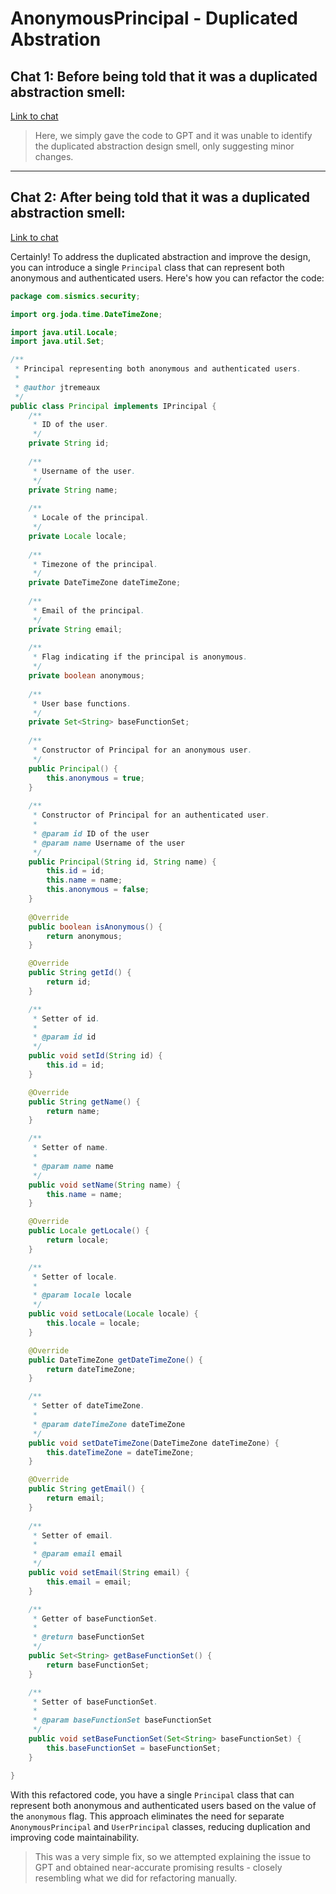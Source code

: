 # AnonymousPrincipal - Duplicated Abstration

## Chat 1: Before being told that it was a duplicated abstraction smell:
[Link to chat](https://chat.openai.com/share/905b26e5-7d6e-4709-bad3-bfb71970795d)
> Here, we simply gave the code to GPT and it was unable to identify the duplicated abstraction design smell, only suggesting minor changes.

---
## Chat 2: After being told that it was a duplicated abstraction smell:
[Link to chat](https://chat.openai.com/share/c13fb60a-51e6-4cb1-8dd3-845b78487d59)

Certainly! To address the duplicated abstraction and improve the design, you can introduce a single `Principal` class that can represent both anonymous and authenticated users. Here's how you can refactor the code:

```java
package com.sismics.security;

import org.joda.time.DateTimeZone;

import java.util.Locale;
import java.util.Set;

/**
 * Principal representing both anonymous and authenticated users.
 * 
 * @author jtremeaux
 */
public class Principal implements IPrincipal {
    /**
     * ID of the user.
     */
    private String id;
    
    /**
     * Username of the user.
     */
    private String name;
    
    /**
     * Locale of the principal.
     */
    private Locale locale;
    
    /**
     * Timezone of the principal.
     */
    private DateTimeZone dateTimeZone;
    
    /**
     * Email of the principal.
     */
    private String email;
    
    /**
     * Flag indicating if the principal is anonymous.
     */
    private boolean anonymous;
    
    /**
     * User base functions.
     */
    private Set<String> baseFunctionSet;
    
    /**
     * Constructor of Principal for an anonymous user.
     */
    public Principal() {
        this.anonymous = true;
    }
    
    /**
     * Constructor of Principal for an authenticated user.
     * 
     * @param id ID of the user
     * @param name Username of the user
     */
    public Principal(String id, String name) {
        this.id = id;
        this.name = name;
        this.anonymous = false;
    }
    
    @Override
    public boolean isAnonymous() {
        return anonymous;
    }

    @Override
    public String getId() {
        return id;
    }

    /**
     * Setter of id.
     *
     * @param id id
     */
    public void setId(String id) {
        this.id = id;
    }

    @Override
    public String getName() {
        return name;
    }

    /**
     * Setter of name.
     *
     * @param name name
     */
    public void setName(String name) {
        this.name = name;
    }

    @Override
    public Locale getLocale() {
        return locale;
    }

    /**
     * Setter of locale.
     *
     * @param locale locale
     */
    public void setLocale(Locale locale) {
        this.locale = locale;
    }

    @Override
    public DateTimeZone getDateTimeZone() {
        return dateTimeZone;
    }

    /**
     * Setter of dateTimeZone.
     *
     * @param dateTimeZone dateTimeZone
     */
    public void setDateTimeZone(DateTimeZone dateTimeZone) {
        this.dateTimeZone = dateTimeZone;
    }

    @Override
    public String getEmail() {
        return email;
    }
    
    /**
     * Setter of email.
     *
     * @param email email
     */
    public void setEmail(String email) {
        this.email = email;
    }

    /**
     * Getter of baseFunctionSet.
     *
     * @return baseFunctionSet
     */
    public Set<String> getBaseFunctionSet() {
        return baseFunctionSet;
    }

    /**
     * Setter of baseFunctionSet.
     *
     * @param baseFunctionSet baseFunctionSet
     */
    public void setBaseFunctionSet(Set<String> baseFunctionSet) {
        this.baseFunctionSet = baseFunctionSet;
    }

}
```

With this refactored code, you have a single `Principal` class that can represent both anonymous and authenticated users based on the value of the `anonymous` flag. This approach eliminates the need for separate `AnonymousPrincipal` and `UserPrincipal` classes, reducing duplication and improving code maintainability.

> This was a very simple fix, so we attempted explaining the issue to GPT and obtained near-accurate promising results - closely resembling what we did for refactoring manually.